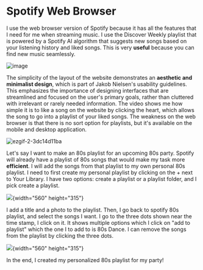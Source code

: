 # Spotify Web Browser
I use the web browser version of Spotify because it has all the features that I need for me when streaming music. I use the Discover Weekly playlist that is powered by a Spotify AI algorithm that suggests new songs based on your listening history and liked songs. This is very **useful** because you can find new music seamlessly. 


![image](https://user-images.githubusercontent.com/98926315/220244663-72330e30-085b-4f49-a0f5-0f8687ee3328.png)

The simplicity of the layout of the website demonstrates an **aesthetic and minimalist design**, which is part of Jakob Nielsen's usability guidelines. This emphasizes the importance of designing interfaces that are streamlined and focused on the user's primary goals, rather than cluttered with irrelevant or rarely needed information. The video shows me how simple it is to like a song on the website by clicking the heart, which allows the song to go into a playlist of your liked songs. The weakness on the web browser is that there is no sort option for playlists, but it's available on the mobile and desktop application. 

![ezgif-2-3dc14d11ba](https://user-images.githubusercontent.com/98926315/220248270-760b55a7-5bd9-4439-9042-756e6f760889.gif)

Let's say I want to make an 80s playlist for an upcoming 80s party. Spotify will already have a playlist of 80s songs that would make my task more **efficient**. I will add the songs from that playlist to my own personal 80s playlist. I need to first create my personal playlist by clicking on the + next to Your Library. I have two options: create a playlist or a playlist folder, and I pick create a playlist.

![](https://github.com/UsabilityEngineering/ux-portfolio-bardakanian/assets/98926315/f9087ea7-e411-42ec-a586-603f8c61f40c){width="560" height="315"}


I add a title and a photo to the playlist. Then, I go back to spotify 80s playlist, and select the songs I want. I go to the three dots shown near the time stamp, I click on it. It shows multiple options which I click on "add to playlist" which the one I to add to is 80s Dance. I can remove the songs from the playlist by clicking the three dots.

![](https://github.com/UsabilityEngineering/ux-portfolio-bardakanian/assets/98926315/6573f0fd-8e26-4976-8375-a254a43b4f3f){width="560" height="315"}

In the end, I created my personalized 80s playlist for my party!
